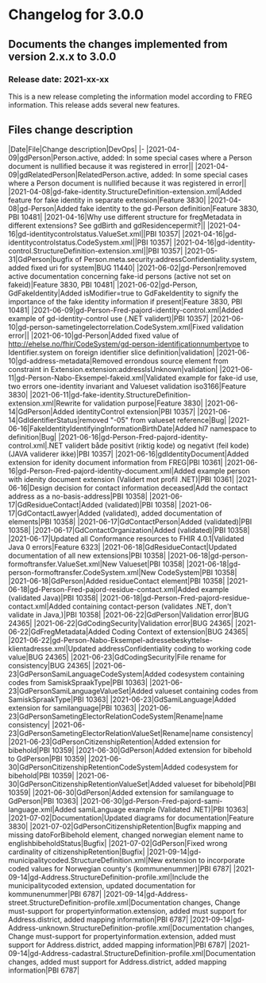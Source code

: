 # Changelog for 3.0.0

## Documents the changes implemented from version 2.x.x to 3.0.0

### Release date: 2021-xx-xx

This is a new release completing the information model according to FREG information. This release adds several new features.

## Files change description

|Date|File|Change description|DevOps|
|-
|2021-04-09|gdPerson|Person.active, added: In some special cases where a Person document is nullified because it was registered in error||
|2021-04-09|gdRelatedPerson|RelatedPerson.active, added: In some special cases where a Person document is nullified because it was registered in error||
|2021-04-08|gd-fake-identity.StructureDefinition-extension.xml|Added feature for fake identity in separate extension|Feature 3830|
|2021-04-08|gd-Person|Added fake identity to the gd-Person definition|Feature 3830, PBI 10481|
|2021-04-16|Why use different structure for fregMetadata in different extensions? See gdBirth and gdResidencepermit?||
|2021-04-16|gd-identitycontrolstatus.ValueSet.xml||PBI 10357|
|2021-04-16|gd-identitycontrolstatus.CodeSystem.xml||PBI 10357|
|2021-04-16|gd-identity-control.StructureDefinition-extension.xml||PBI 10357|
|2021-05-31|GdPerson|bugfix of Person.meta.security:addressConfidentiality.system, added fixed uri for system|BUG 11440|
|2021-06-02|gd-Person|removed active documentation concerning fake-id persons (active not set on fakeid)|Feature 3830, PBI 10481|
|2021-06-02|gd-Person, GdFakeIdentity|Added isModifier=true to GdFakeIdentity to signify the importance of the fake identity information if present|Feature 3830, PBI 10481|
|2021-06-09|gd-Person-Fred-pajord-identity-control.xml|Added example of gd-identity-control use (.NET validert)|PBI 10357|
|2021-06-10|gd-person-sametingelectorrelation.CodeSystem.xml|Fixed validation error||
|2021-06-10|gd-Person|Added fixed value of http://ehelse.no/fhir/CodeSystem/gd-person-identificationnumbertype to Identifier.system on foreign identifier slice definition|validation|
|2021-06-10|gd-address-metadata|Removed errondous source element from constraint in Extension.extension:addressIsUnknown|validation|
|2021-06-11|gd-Person-Nabo-Eksempel-fakeid.xml|Validated example for fake-id use, two errors one-identity invariant and Valueset validation iso3166|Feature 3830|
|2021-06-11|gd-fake-identity.StructureDefinition-extension.xml|Rewrite for validation purpose|Feature 3830|
|2021-06-14|GdPerson|Added identityControl extension|PBI 10357|
|2021-06-14|GdIdentifierStatus|removed "-05" from valueset reference|Bug|
|2021-06-16|FakeIdentityIdentifyingInformationBirthDate|Added hl7 namespace to  definition|Bug|
|2021-06-16|gd-Person-Fred-pajord-identity-control.xml|.NET validert både positivt (riktig kode) og negativt (feil kode) (JAVA validerer ikke)|PBI 10357|
|2021-06-16|gdIdentityDocument|Added extension for idenity document information from FREG|PBI 10361|
|2021-06-16|gd-Person-Fred-pajord-identity-document.xml|Added example person with idenity document extension (Validert mot profil .NET)|PBI 10361|
|2021-06-16|Design decision for contact information deceased|Add the contact address as a no-basis-address|PBI 10358|
|2021-06-17|GdResidueContact|Added (validated)|PBI 10358|
|2021-06-17|GdContactLawyer|Added (validated), added documentation of elements|PBI 10358|
|2021-06-17|GdContactPerson|Added (validated)|PBI 10358|
|2021-06-17|GdContactOrganization|Added (validated)|PBI 10358|
|2021-06-17|Updated all Conformance resources to FHIR 4.0.1|Validated Java 0 errors|Feature 6323|
|2021-06-18|GdResidueContact|Updated documentation of all new extensions|PBI 10358|
|2021-06-18|gd-person-formoftransfer.ValueSet.xml|New Valueset|PBI 10358|
|2021-06-18|gd-person-formoftransfer.CodeSystem.xml|New CodeSystem|PBI 10358|
|2021-06-18|GdPerson|Added residueContact element|PBI 10358|
|2021-06-18|gd-Person-Fred-pajord-residue-contact.xml|Added example (validated Java)|PBI 10358|
|2021-06-18|gd-Person-Fred-pajord-residue-contact.xml|Added containing contact-person (validates .NET, don't validate in Java,)|PBI 10358|
|2021-06-22|GdPerson|Validation error|BUG 24365|
|2021-06-22|GdCodingSecurity|Validation error|BUG 24365|
|2021-06-22|GdFregMetadata|Added Coding Context of extension|BUG 24365|
|2021-06-22|gd-Person-Nabo-Eksempel-adressebeskyttelse-klientadresse.xml|Updated addressConfidentiality coding to working code value|BUG 24365|
|2021-06-23|GdCodingSecurity|File rename for consistency|BUG 24365|
|2021-06-23|GdPersonSamiLanguageCodeSystem|Added codesystem containing codes from SamiskSpraakType|PBI 10363|
|2021-06-23|GdPersonSamiLanguageValueSet|Added valueset containing codes from SamiskSpraakType|PBI 10363|
|2021-06-23|GdSamiLanguage|Added extension for samilanguage|PBI 10363|
|2021-06-23|GdPersonSametingElectorRelationCodeSystem|Rename|name consistency|
|2021-06-23|GdPersonSametingElectorRelationValueSet|Rename|name consistency|
|2021-06-23|GdPersonCitizenshipRetention|Added extension for bibehold|PBI 10359|
|2021-06-30|GdPerson|Added extension for bibehold to GdPerson|PBI 10359|
|2021-06-30|GdPersonCitizenshipRetentionCodeSystem|Added codesystem for bibehold|PBI 10359|
|2021-06-30|GdPersonCitizenshipRetentionValueSet|Added valueset for bibehold|PBI 10359|
|2021-06-30|GdPerson|Added extension for samilanguage to GdPerson|PBI 10363|
|2021-06-30|gd-Person-Fred-pajord-sami-language.xml|Added samiLanguage example (Validated .NET)|PBI 10363|
|2021-07-02|Documentation|Updated diagrams for documentation|Feature 3830|
|2021-07-02|GdPersonCitizenshipRetention|Bugfix mapping and missing datoForBibehold element, changed norwegian element name to englishbibeholdStatus|Bugfix|
|2021-07-02|GdPerson|Fixed wrong cardinality of citizenshipRetention|Bugfix|
|2021-09-14|gd-municipalitycoded.StructureDefinition.xml|New extension to incorporate coded values for Norwegian county's (kommunenummer)|PBI 6787|
|2021-09-14|gd-Address.StructureDefinition-profile.xml|Include the municipalitycoded extension, updated documentation for kommunenummer|PBI 6787|
|2021-09-14|gd-Address-street.StructureDefinition-profile.xml|Documentation changes, Change must-support for propertyinformation.extension, added must support for Address.district, added mapping information|PBI 6787|
|2021-09-14|gd-Address-unknown.StructureDefinition-profile.xml|Documentation changes, Change must-support for propertyinformation.extension, added must support for Address.district, added mapping information|PBI 6787|
|2021-09-14|gd-Address-cadastral.StructureDefinition-profile.xml|Documentation changes, added must support for Address.district, added mapping information|PBI 6787|
